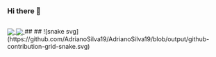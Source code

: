 ### Hi there 👋
##
<a href="https://github.com/AdrianoSilva19/AdrianoSilva19">
  <img align="center" src="https://github-readme-stats.vercel.app/api?username=AdrianoSilva19&count_private=true&include_all_comits=true&show_icons=true&theme=dracula" />
  <img align="center" src="https://github-readme-stats.vercel.app/api/top-langs/?username=AdrianoSilva19&langs_count=16&theme=dracula" />
</a>
##
<!--START_SECTION:waka-->
<!--END_SECTION:waka-->
##
![snake svg](https://github.com/AdrianoSilva19/AdrianoSilva19/blob/output/github-contribution-grid-snake.svg)







<!--

Here are some ideas to get you started:

- 🔭 I’m currently working on ...
- 🌱 I’m currently learning ...
- 👯 I’m looking to collaborate on ...
- 🤔 I’m looking for help with ...
- 💬 Ask me about ...
- 📫 How to reach me: ...
- 😄 Pronouns: ...
- ⚡ Fun fact: ...
-->
